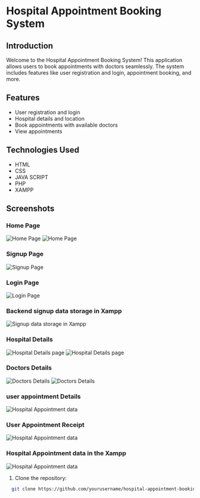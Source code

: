 # Hospital Appointment Booking System 


## Introduction 

Welcome to the Hospital Appointment Booking System! This application allows users to book appointments with doctors seamlessly. The system includes features like user registration and login, appointment booking, and more.  

## Features 

- User registration and login
- Hospital details and location
- Book appointments with available doctors
- View appointments

## Technologies Used

- HTML
- CSS
- JAVA SCRIPT
- PHP
- XAMPP

## Screenshots

### Home Page

<img src="https://drive.usercontent.google.com/download?id=1V6-iPiAfKBYJMSgo8ZALMmTLAW-Ltp1Q&authuser=0" alt="Home Page" style="max-width: 100%; height: auto;" />
<img src="https://drive.usercontent.google.com/download?id=1yMJ-RN4olwNET9DYCjx-8qaBb3M7VIPu&authuser=0" alt="Home Page" style="max-width: 100%; height: auto;" />



### Signup Page
<img src="https://drive.usercontent.google.com/download?id=1ka71pd92H9JRcGOxbnW7Ak3hxLMj98JO&authuser=0" alt="Signup Page" style="max-width: 100%; height: auto;" />



### Login Page

<img src="https://drive.usercontent.google.com/download?id=1WBFrClqXQrun5BISQgN_w4ZdEnl-4FC3&authuser=0" alt="Login Page" style="max-width: 100%; height: auto;" />

### Backend signup data storage in Xampp

<img src="https://drive.usercontent.google.com/download?id=14euU4alOrOGnNsjzUAKFwJOwbpp6W2Qk&authuser=0" alt="Signup data storage in Xampp" style="max-width: 100%; height: auto;" />

### Hospital Details

<img src="https://drive.usercontent.google.com/download?id=1CLvDXUWLXmsYyMTjPts4_PaO0Nd7B9F4&authuser=0" alt="Hospital Details page" style="max-width: 100%; height: auto;" />
<img src="https://drive.usercontent.google.com/download?id=1LbhscBVPJN_cWhjfZiBrLtY-tU4tPyzf&authuser=0" alt="Hospital Details page" style="max-width: 100%; height: auto;" />


### Doctors Details

![Doctors Details](https://i.postimg.cc/GmNj2mh4/Screenshot-2024-04-19-122757.png)
![Doctors Details](https://i.postimg.cc/HLDtc975/Screenshot-2024-04-19-122856.png)

### user appointment Details

<img src="https://drive.usercontent.google.com/download?id=1V3uI0TqPEax4MD3LIqVO17z8F4sR3a1Q&authuser=0" alt="Hospital Appointment data" style="max-width: 100%; height: auto;" />

### User Appointment Receipt

<img src="https://drive.usercontent.google.com/download?id=1Z_6_q623AGmn28KoXhI7MYS0Lz4QjhIq&authuser=0" alt="Hospital Appointment data" style="max-width: 100%; height: auto;" />

### Hospital Appointment data in the Xampp

<img src="https://drive.usercontent.google.com/download?id=14gEBg6NO8x40nAAoKwSSJzzTpjxkUrfZ&authuser=0" alt="Hospital Appointment data" style="max-width: 100%; height: auto;" />

1. Clone the repository:

 ```sh
   git clone https://github.com/yourusername/hospital-appointment-booking.git
